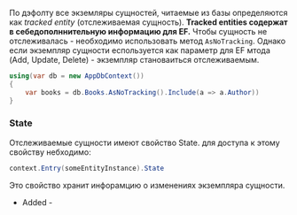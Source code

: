 По дэфолту все экземляры сущностей, читаемые из базы определяются как *tracked entity* (отслеживаемая сущность).  **Tracked entities содержат в себедополннительную информацию для EF.** Чтобы сущность не отслеживалась - необходимо использовать метод `AsNoTracking`. Однако если экземпляр сущности еспользуется как параметр для EF мтода (Add, Update, Delete) - экземпляр становаиться отслеживаемым.
```cs
using(var db = new AppDbContext())
{
	var books = db.Books.AsNoTracking().Include(a => a.Author))
}
```

### State
Отслеживаемые сущности имеют свойство State. для доступа к этому свойству небходимо:
```cs
context.Entry(someEntityInstance).State
```
Это свойство хранит инфорамцию о изменениях экземпляра сущности.
- Added - 